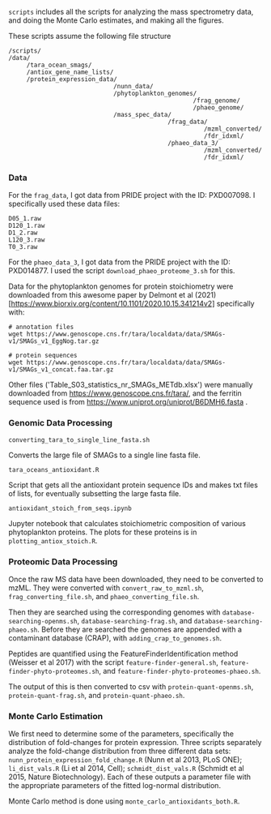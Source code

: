 `scripts` includes all the scripts for analyzing the mass spectrometry data, and doing the Monte Carlo estimates, and making all the figures.

These scripts assume the following file structure

```
/scripts/
/data/
     /tara_ocean_smags/
     /antiox_gene_name_lists/
     /protein_expression_data/
                             /nunn_data/
                             /phytoplankton_genomes/
                                                   /frag_genome/
                                                   /phaeo_genome/
                             /mass_spec_data/
                                            /frag_data/
                                                      /mzml_converted/
                                                      /fdr_idxml/
                                            /phaeo_data_3/
                                                      /mzml_converted/
                                                      /fdr_idxml/

```
### Data

For the `frag_data`, I got data from PRIDE project with the ID: PXD007098. I specifically used these data files:

```
D05_1.raw
D120_1.raw
D1_2.raw
L120_3.raw
T0_3.raw
```

For the `phaeo_data_3`, I got data from the PRIDE project with the ID: PXD014877. I used the script `download_phaeo_proteome_3.sh` for this.

Data for the phytoplankton genomes for protein stoichiometry were downloaded from this awesome paper by Delmont et al (2021)[https://www.biorxiv.org/content/10.1101/2020.10.15.341214v2] specifically with:

```
# annotation files
wget https://www.genoscope.cns.fr/tara/localdata/data/SMAGs-v1/SMAGs_v1_EggNog.tar.gz

# protein sequences
wget https://www.genoscope.cns.fr/tara/localdata/data/SMAGs-v1/SMAGs_v1_concat.faa.tar.gz

```

Other files ('Table_S03_statistics_nr_SMAGs_METdb.xlsx') were manually downloaded from https://www.genoscope.cns.fr/tara/, and the ferritin sequence used is from https://www.uniprot.org/uniprot/B6DMH6.fasta
.

### Genomic Data Processing

`converting_tara_to_single_line_fasta.sh`

Converts the large file of SMAGs to a single line fasta file.

`tara_oceans_antioxidant.R`

Script that gets all the antioxidant protein sequence IDs and makes txt files of lists, for eventually subsetting the large fasta file.

`antioxidant_stoich_from_seqs.ipynb`

Jupyter notebook that calculates stoichiometric composition of various phytoplankton proteins. The plots for these proteins is in `plotting_antiox_stoich.R`.

### Proteomic Data Processing

Once the raw MS data have been downloaded, they need to be converted to mzML. They were converted with `convert_raw_to_mzml.sh`, `frag_converting_file.sh`, and `phaeo_converting_file.sh`.

Then they are searched using the corresponding genomes with `database-searching-openms.sh`, `database-searching-frag.sh`, and `database-searching-phaeo.sh`. Before they are searched the genomes are appended with a contaminant database (CRAP), with `adding_crap_to_genomes.sh`.

Peptides are quantified using the FeatureFinderIdentification method (Weisser et al 2017) with the script `feature-finder-general.sh`, `feature-finder-phyto-proteomes.sh`, and `feature-finder-phyto-proteomes-phaeo.sh`.

The output of this is then converted to csv with `protein-quant-openms.sh`, `protein-quant-frag.sh`, and `protein-quant-phaeo.sh`.

### Monte Carlo Estimation

We first need to determine some of the parameters, specifically the distribution of fold-changes for protein expression. Three scripts separately analyze the fold-change distribution from three different data sets: `nunn_protein_expression_fold_change.R` (Nunn et al 2013, PLoS ONE); `li_dist_vals.R` (Li et al 2014, Cell); `schmidt_dist_vals.R` (Schmidt et al 2015, Nature Biotechnology). Each of these outputs a parameter file with the appropriate parameters of the fitted log-normal distribution.

Monte Carlo method is done using `monte_carlo_antioxidants_both.R`.
